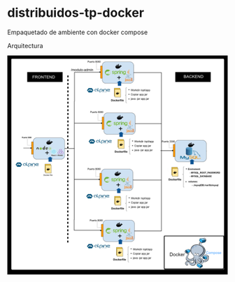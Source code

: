 # distribuidos-tp-docker
Empaquetado de ambiente con docker compose

Arquitectura

![alt text](https://github.com/pablomaseda/distribuidos-tp-docker/blob/main/arquitectura.png?raw=true)
